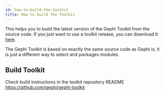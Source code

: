 ```yaml
---
id: how-to-build-the-toolkit
title: How to build the Toolkit
---
```


This helps you to build the latest version of the Gephi Toolkit from the source code. If you just want to use a toolkit release, you can download it [here](http://gephi.org/toolkit/).

The Gephi Toolkit is based on exactly the same source code as Gephi is, it is just a different way to select and packages modules.

## Build Toolkit

Check build instructions in the toolkit repository README https://github.com/gephi/gephi-toolkit